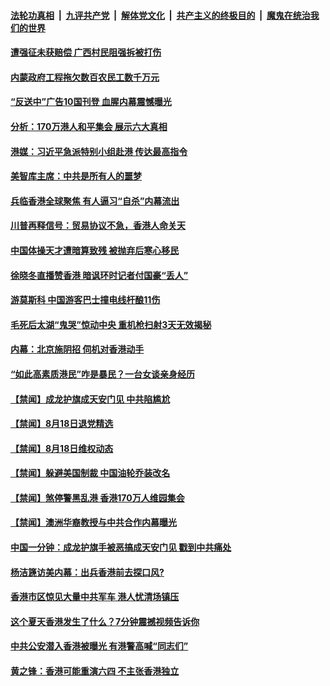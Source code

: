 ####  [法轮功真相](../../../../basic/blob/master/README.md?t=08191513) &nbsp;|&nbsp; [九评共产党](../../../../9ping.md/blob/master/README.md?t=08191513) &nbsp;|&nbsp; [解体党文化](../../../../jtdwh.md/blob/master/README.md?t=08191513)  &nbsp;|&nbsp; [共产主义的终极目的](../../../../gczydzjmd.md/blob/master/README.md?t=08191513) &nbsp;|&nbsp; [魔鬼在统治我们的世界](../../../../mgztzwmdsj.md/blob/master/README.md?t=08191513) 

#### [遭强征未获赔偿 广西村民阻强拆被打伤](../pages/prog204/a102647042.md?t=08191513) 


#### [内蒙政府工程拖欠数百农民工数千万元](../pages/prog204/a102647048.md?t=08191513) 

#### [“反送中”广告10国刊登 血腥内幕震憾曝光](../pages/prog204/a102647040.md?t=08191513) 

#### [分析：170万港人和平集会 展示六大真相](../pages/prog204/a102647008.md?t=08191513) 

#### [港媒：习近平急派特别小组赴港 传达最高指令](../pages/prog204/a102646999.md?t=08191513) 

#### [美智库主席：中共是所有人的噩梦](../pages/prog204/a102646967.md?t=08191513) 

#### [兵临香港全球聚焦 有人逼习“自杀”内幕流出](../pages/prog204/a102646950.md?t=08191513) 

#### [川普再释信号：贸易协议不急，香港人命关天](../pages/prog204/a102646935.md?t=08191513) 

#### [中国体操天才遭暗算致残 被抛弃后寒心移民](../pages/prog204/a102646903.md?t=08191513) 

#### [徐晓冬直播赞香港 暗讽环时记者付国豪“丢人”](../pages/prog204/a102646878.md?t=08191513) 

#### [游莫斯科 中国游客巴士撞电线杆酿11伤](../pages/prog204/a102646867.md?t=08191513) 

#### [毛死后太湖“鬼哭”惊动中央 重机枪扫射3天无效揭秘](../pages/prog204/a102642523.md?t=08191513) 

#### [内幕：北京施阴招 伺机对香港动手](../pages/prog204/a102646837.md?t=08191513) 

#### [“如此高素质港民”咋是暴民？一台女谈亲身经历](../pages/prog204/a102646808.md?t=08191513) 


#### [【禁闻】成龙护旗成天安门见 中共陷尴尬](../pages/prog204/a102646793.md?t=08191513) 

#### [【禁闻】8月18日退党精选](../pages/prog204/a102646764.md?t=08191513) 

#### [【禁闻】8月18日维权动态](../pages/prog204/a102646742.md?t=08191513) 

#### [【禁闻】躲避美国制裁 中国油轮乔装改名](../pages/prog204/a102646735.md?t=08191513) 

#### [【禁闻】煞停警黑乱港 香港170万人维园集会](../pages/prog204/a102646726.md?t=08191513) 

#### [【禁闻】澳洲华裔教授与中共合作内幕曝光](../pages/prog204/a102646711.md?t=08191513) 

#### [中国一分钟：成龙护旗手被恶搞成天安门见 戳到中共痛处](../pages/prog204/a102646617.md?t=08191513) 


#### [杨洁篪访美内幕：出兵香港前去探口风?](../pages/prog204/a102646494.md?t=08191513) 

#### [香港市区惊见大量中共军车 港人忧清场镇压](../pages/prog204/a102646476.md?t=08191513) 

#### [这个夏天香港发生了什么？7分钟震撼视频告诉你](../pages/prog204/a102646490.md?t=08191513) 

#### [中共公安潜入香港被曝光 有港警高喊“同志们”](../pages/prog204/a102646471.md?t=08191513) 

#### [黄之锋：香港可能重演六四 不主张香港独立](../pages/prog204/a102646458.md?t=08191513) 

